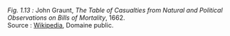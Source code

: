 *Fig. 1.13 :* John Graunt, *The Table of Casualties from Natural and Political Observations on Bills of Mortality*, 1662.  
Source : [Wikipedia](https://en.wikipedia.org/wiki/John_Graunt#/media/File:Table_of_Casualties_in_Natural_and_Political_Observations_Made_Upon_the_Bills_of_Mortality.jpg), Domaine public.